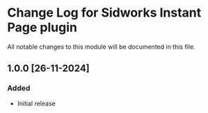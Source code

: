 # Change Log for Sidworks Instant Page plugin
All notable changes to this module will be documented in this file.

## 1.0.0 [26-11-2024]
### Added
- Initial release
